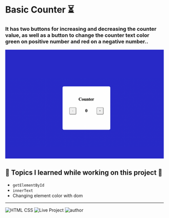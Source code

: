 # Basic Counter ⏳
### It has two buttons for increasing and decreasing the counter value, as well as a button to change the counter text color green on positive number and red on a negative number..

![project Image](./Image/Basic_Counter.png)

## 📌 Topics I learned while working on this project 📝

- `getElementById`
- `innerText`
- Changing element color with dom

---- 
![HTML CSS](https://img.shields.io/badge/HTML-CSS-orange)
![Live Project](https://img.shields.io/badge/JavaScript-yellow)
![author](https://img.shields.io/badge/Author-Arpit--Pathak-blue)
